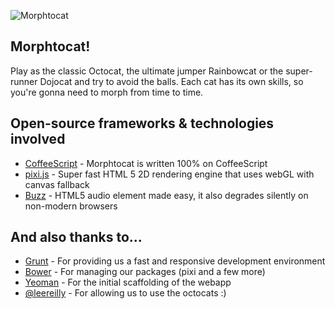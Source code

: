 ![Morphtocat](https://f.cloud.github.com/assets/1585835/1649031/5671f7f8-59db-11e3-8f57-1eee53ae7d2f.png)

## Morphtocat!

Play as the classic Octocat, the ultimate jumper Rainbowcat or the super-runner Dojocat and try to avoid the balls. Each cat has its own skills, so you're gonna need to morph from time to time.

## Open-source frameworks & technologies involved

* [CoffeeScript](http://coffeescript.org/) - Morphtocat is written 100% on CoffeeScript
* [pixi.js](https://github.com/GoodBoyDigital/pixi.js/) - Super fast HTML 5 2D rendering engine that uses webGL with canvas fallback
* [Buzz](https://github.com/jaysalvat/buzz) - HTML5 audio element made easy, it also degrades silently on non-modern browsers

## And also thanks to...

* [Grunt](http://gruntjs.com/) - For providing us a fast and responsive development environment
* [Bower](http://bower.io/) - For managing our packages (pixi and a few more)
* [Yeoman](http://yeoman.io/) - For the initial scaffolding of the webapp
* [@leereilly](https://github.com/leereilly) - For allowing us to use the octocats :)
